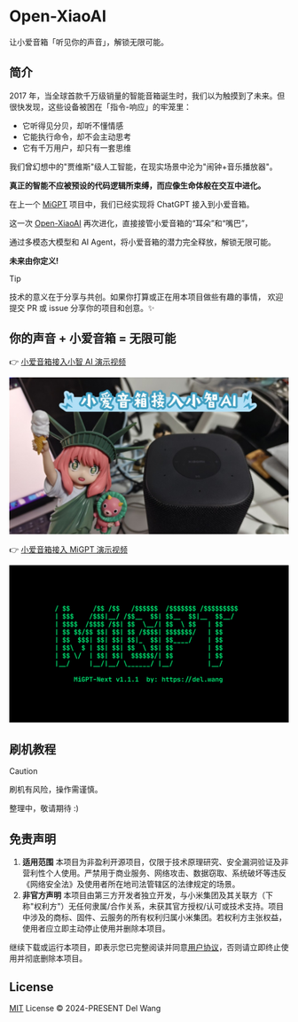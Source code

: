 # Open-XiaoAI

让小爱音箱「听见你的声音」，解锁无限可能。

## 简介

2017 年，当全球首款千万级销量的智能音箱诞生时，我们以为触摸到了未来。但很快发现，这些设备被困在「指令-响应」的牢笼里：

- 它听得见分贝，却听不懂情感
- 它能执行命令，却不会主动思考
- 它有千万用户，却只有一套思维

我们曾幻想中的"贾维斯"级人工智能，在现实场景中沦为"闹钟+音乐播放器"。

**真正的智能不应被预设的代码逻辑所束缚，而应像生命体般在交互中进化。**

在上一个 [MiGPT](https://github.com/idootop/mi-gpt) 项目中，我们已经实现将 ChatGPT 接入到小爱音箱。

这一次 [Open-XiaoAI](https://github.com/idootop/open-xiaoai) 再次进化，直接接管小爱音箱的“耳朵”和“嘴巴”，

通过多模态大模型和 AI Agent，将小爱音箱的潜力完全释放，解锁无限可能。

**未来由你定义!**

> [!TIP]
> 技术的意义在于分享与共创。如果你打算或正在用本项目做些有趣的事情，
> 欢迎提交 PR 或 issue 分享你的项目和创意。✨

## 你的声音 + 小爱音箱 = 无限可能

👉 [小爱音箱接入小智 AI 演示视频](https://www.bilibili.com/video/BV1NBXWYSEvX)

[![](./assets/images/xiaozhi.jpg)](https://www.bilibili.com/video/BV1NBXWYSEvX)

👉 [小爱音箱接入 MiGPT 演示视频](https://www.bilibili.com/video/BV1N1421y7qn)

[![](./assets/images/migpt.jpg)](https://www.bilibili.com/video/BV1N1421y7qn)

## 刷机教程

> [!CAUTION]
> 刷机有风险，操作需谨慎。

整理中，敬请期待 :)

## 免责声明

1. **适用范围**
   本项目为非盈利开源项目，仅限于技术原理研究、安全漏洞验证及非营利性个人使用。严禁用于商业服务、网络攻击、数据窃取、系统破坏等违反《网络安全法》及使用者所在地司法管辖区的法律规定的场景。
2. **非官方声明**
   本项目由第三方开发者独立开发，与小米集团及其关联方（下称"权利方"）无任何隶属/合作关系，未获其官方授权/认可或技术支持。项目中涉及的商标、固件、云服务的所有权利归属小米集团。若权利方主张权益，使用者应立即主动停止使用并删除本项目。

继续下载或运行本项目，即表示您已完整阅读并同意[用户协议](agreement.md)，否则请立即终止使用并彻底删除本项目。

## License

[MIT](LICENSE) License © 2024-PRESENT Del Wang
